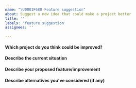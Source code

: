 ```yaml
---
name: "\U0001F680 Feature suggestion"
about: Suggest a new idea that could make a project better
title: ''
labels: 'feature suggestion'
assignees: ''

---
```


#### Which project do you think could be improved?
<!--
If possible, please include a link.
-->

#### Describe the current situation

#### Describe your proposed feature/improvement

#### Describe alternatives you've considered (if any)
